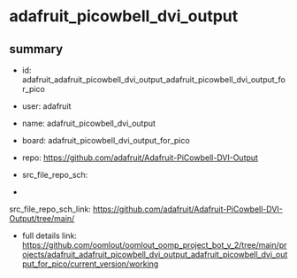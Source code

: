 # adafruit_picowbell_dvi_output
 
## summary 
* id: adafruit_adafruit_picowbell_dvi_output_adafruit_picowbell_dvi_output_for_pico
* user: adafruit
* name: adafruit_picowbell_dvi_output
* board: adafruit_picowbell_dvi_output_for_pico
* repo: https://github.com/adafruit/Adafruit-PiCowbell-DVI-Output



* src_file_repo_sch: 
*
 src_file_repo_sch_link: https://github.com/adafruit/Adafruit-PiCowbell-DVI-Output/tree/main/
* full details link: https://github.com/oomlout/oomlout_oomp_project_bot_v_2/tree/main/projects/adafruit_adafruit_picowbell_dvi_output_adafruit_picowbell_dvi_output_for_pico/current_version/working  






